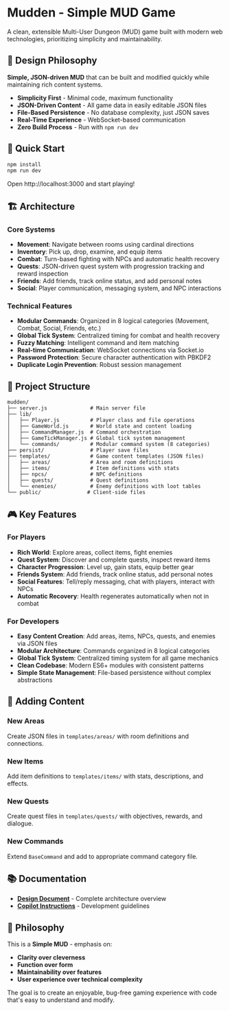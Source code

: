 # Mudden - Simple MUD Game

A clean, extensible Multi-User Dungeon (MUD) game built with modern web technologies, prioritizing simplicity and maintainability.

## 🎯 Design Philosophy

**Simple, JSON-driven MUD** that can be built and modified quickly while maintaining rich content systems.

- **Simplicity First** - Minimal code, maximum functionality
- **JSON-Driven Content** - All game data in easily editable JSON files
- **File-Based Persistence** - No database complexity, just JSON saves
- **Real-Time Experience** - WebSocket-based communication
- **Zero Build Process** - Run with `npm run dev`

## 🚀 Quick Start

```bash
npm install
npm run dev
```

Open http://localhost:3000 and start playing!

## 🏗️ Architecture

### Core Systems
- **Movement**: Navigate between rooms using cardinal directions
- **Inventory**: Pick up, drop, examine, and equip items
- **Combat**: Turn-based fighting with NPCs and automatic health recovery
- **Quests**: JSON-driven quest system with progression tracking and reward inspection
- **Friends**: Add friends, track online status, and add personal notes
- **Social**: Player communication, messaging system, and NPC interactions

### Technical Features
- **Modular Commands**: Organized in 8 logical categories (Movement, Combat, Social, Friends, etc.)
- **Global Tick System**: Centralized timing for combat and health recovery
- **Fuzzy Matching**: Intelligent command and item matching
- **Real-time Communication**: WebSocket connections via Socket.io
- **Password Protection**: Secure character authentication with PBKDF2
- **Duplicate Login Prevention**: Robust session management

## 📁 Project Structure

```
mudden/
├── server.js              # Main server file
├── lib/
│   ├── Player.js          # Player class and file operations
│   ├── GameWorld.js       # World state and content loading
│   ├── CommandManager.js  # Command orchestration
│   ├── GameTickManager.js # Global tick system management
│   └── commands/          # Modular command system (8 categories)
├── persist/               # Player save files
├── templates/             # Game content templates (JSON files)
│   ├── areas/             # Area and room definitions
│   ├── items/             # Item definitions with stats
│   ├── npcs/              # NPC definitions
│   ├── quests/            # Quest definitions
│   └── enemies/           # Enemy definitions with loot tables
└── public/               # Client-side files
```

## 🎮 Key Features

### For Players
- **Rich World**: Explore areas, collect items, fight enemies
- **Quest System**: Discover and complete quests, inspect reward items
- **Character Progression**: Level up, gain stats, equip better gear
- **Friends System**: Add friends, track online status, add personal notes
- **Social Features**: Tell/reply messaging, chat with players, interact with NPCs
- **Automatic Recovery**: Health regenerates automatically when not in combat

### For Developers
- **Easy Content Creation**: Add areas, items, NPCs, quests, and enemies via JSON files
- **Modular Architecture**: Commands organized in 8 logical categories
- **Global Tick System**: Centralized timing system for all game mechanics
- **Clean Codebase**: Modern ES6+ modules with consistent patterns
- **Simple State Management**: File-based persistence without complex abstractions

## 🔧 Adding Content

### New Areas
Create JSON files in `templates/areas/` with room definitions and connections.

### New Items
Add item definitions to `templates/items/` with stats, descriptions, and effects.

### New Quests
Create quest files in `templates/quests/` with objectives, rewards, and dialogue.

### New Commands
Extend `BaseCommand` and add to appropriate command category file.

## 📚 Documentation

- **[Design Document](mudden-design.md)** - Complete architecture overview
- **[Copilot Instructions](.github/copilot-instructions.md)** - Development guidelines

## 🎯 Philosophy

This is a **Simple MUD** - emphasis on:
- **Clarity over cleverness**
- **Function over form** 
- **Maintainability over features**
- **User experience over technical complexity**

The goal is to create an enjoyable, bug-free gaming experience with code that's easy to understand and modify.